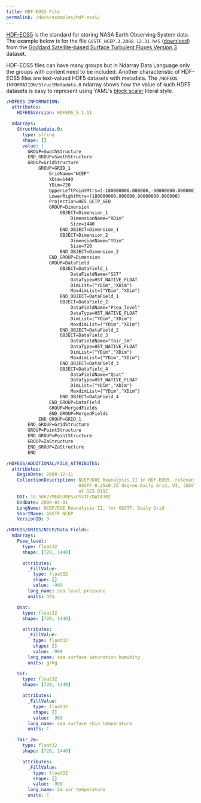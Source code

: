 ```yaml
---
title: HDF-EOS5 File
permalink: /docs/examples/hdf-eos5/
---
```


[HDF-EOS5](https://earthdata.nasa.gov/user-resources/standards-and-references/hdf-eos5) is the standard for storing NASA Earth Observing System data. The example below is for the file `GSSTF_NCEP.3.2008.12.31.he5` ([download](https://measures.gesdisc.eosdis.nasa.gov/data/GSSTF/GSSTF_NCEP.3/2008/GSSTF_NCEP.3.2008.12.31.he5)) from the [Goddard Satellite-based Surface Turbulent Fluxes Version 3](https://disc.gsfc.nasa.gov/datasets/GSSTF_NCEP_V3/summary?keywords=Atmospheric%20Composition) dataset.

HDF-EOS5 files can have many groups but in Ndarray Data Language only the groups with content need to be included. Another characteristic of HDF-EOS5 files are text-valued HDF5 datasets with metadata. The `/HDFEOS INFORMATION/StructMetadata.0` ndarray shows how the value of such HDF5 datasets is easy to represent using YAML's [block scalar](http://yaml.org/spec/1.2/spec.html#id2793652) literal style.

```yaml
/HDFEOS INFORMATION:
  attributes:
    HDFEOSVersion: HDFEOS_5.1.11

  ndarrays:
    StructMetadata.0:
      type: string
      shape: []
      value: |
        GROUP=SwathStructure
        END_GROUP=SwathStructure
        GROUP=GridStructure
            GROUP=GRID_1
                GridName="NCEP"
                XDim=1440
                YDim=720
                UpperLeftPointMtrs=(-180000000.000000,-90000000.000000)
                LowerRightMtrs=(180000000.000000,90000000.000000)
                Projection=HE5_GCTP_GEO
                GROUP=Dimension
                    OBJECT=Dimension_1
                        DimensionName="XDim"
                        Size=1440
                    END_OBJECT=Dimension_1
                    OBJECT=Dimension_2
                        DimensionName="YDim"
                        Size=720
                    END_OBJECT=Dimension_2
                END_GROUP=Dimension
                GROUP=DataField
                    OBJECT=DataField_1
                        DataFieldName="SST"
                        DataType=H5T_NATIVE_FLOAT
                        DimList=("YDim","XDim")
                        MaxdimList=("YDim","XDim")
                    END_OBJECT=DataField_1
                    OBJECT=DataField_2
                        DataFieldName="Psea_level"
                        DataType=H5T_NATIVE_FLOAT
                        DimList=("YDim","XDim")
                        MaxdimList=("YDim","XDim")
                    END_OBJECT=DataField_2
                    OBJECT=DataField_3
                        DataFieldName="Tair_2m"
                        DataType=H5T_NATIVE_FLOAT
                        DimList=("YDim","XDim")
                        MaxdimList=("YDim","XDim")
                    END_OBJECT=DataField_3
                    OBJECT=DataField_4
                        DataFieldName="Qsat"
                        DataType=H5T_NATIVE_FLOAT
                        DimList=("YDim","XDim")
                        MaxdimList=("YDim","XDim")
                    END_OBJECT=DataField_4
                END_GROUP=DataField
                GROUP=MergedFields
                END_GROUP=MergedFields
            END_GROUP=GRID_1
        END_GROUP=GridStructure
        GROUP=PointStructure
        END_GROUP=PointStructure
        GROUP=ZaStructure
        END_GROUP=ZaStructure
        END

/HDFEOS/ADDITIONAL/FILE_ATTRIBUTES:
  attributes:
    BeginDate: 2008-12-31
    CollectionDescription: NCEP/DOE Reanalysis II in HDF-EOS5, relevant to
                           GSSTF 0.25x0.25 degree Daily Grid, V3, (GSSTF_NCEP)
                           at GES DISC
    DOI: 10.5067/MEASURES/GSSTF/DATA302
    EndDate: 2009-01-01
    LongName: NCEP/DOE Reanalysis II, for GSSTF, Daily Grid
    ShortName: GSSTF_NCEP
    VersionID: 3

/HDFEOS/GRIDS/NCEP/Data Fields:
  ndarrays:
    Psea_level:
      type: float32
      shape: [720, 1440]

      attributes:
        _FillValue:
          type: float32
          shape: []
          value: -999
        long_name: sea level pressure
        units: hPa

    Qsat:
      type: float32
      shape: [720, 1440]

      attributes:
        _FillValue:
          type: float32
          shape: []
          value: -999
        long_name: sea surface saturation humidity
        units: g/kg

    SST:
      type: float32
      shape: [720, 1440]

      attributes:
        _FillValue:
          type: float32
          shape: []
          value: -999
        long_name: sea surface skin temperature
        units: C

    Tair_2m:
      type: float32
      shape: [720, 1440]

      attributes:
        _FillValue:
          type: float32
          shape: []
          value: -999
        long_name: 2m air temperature
        units: C
```
